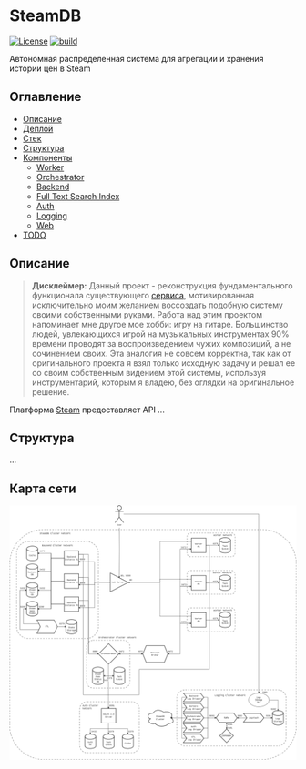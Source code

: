 # SteamDB

[![License](https://img.shields.io/badge/License-MIT-green.svg)](https://opensource.org/licenses/MIT)
[![build](https://github.com/P90Master/steamdb/workflows/CI/badge.svg)](https://github.com/steamdb/steamdb/actions)

Автономная распределенная система для агрегации и хранения истории цен в Steam

## Оглавление

- [Описание]()
- [Деплой]()
- [Стек]()
- [Структура]()
- [Компоненты]()
  - [Worker]()
  - [Orchestrator]()
  - [Backend]()
  - [Full Text Search Index]()
  - [Auth]()
  - [Logging]()
  - [Web]()
- [TODO]()

## Описание

> **Дисклеймер:** Данный проект - реконструкция фундаментального функционала существующего [сервиса](https://steamdb.info), мотивированная исключительно моим желанием воссоздать подобную систему своими собственными руками. Работа над этим проектом напоминает мне другое мое хобби: игру на гитаре. Большинство людей, увлекающихся игрой на музыкальных инструментах 90% времени проводят за воспроизведением чужих композиций, а не сочинением своих. Эта аналогия не совсем корректна, так как от оригинального проекта я взял только исходную задачу и решал ее со своим собственным видением этой системы, используя инструментарий, которым я владею, без оглядки на оригинальное решение.

Платформа [Steam](https://store.steampowered.com) предоставляет API ...

## Структура

...

## Карта сети

<p align="center">
  <img src="https://github.com/P90Master/steamdb/blob/main/docs/img/network_map.png" alt="Network Map">
</p>
